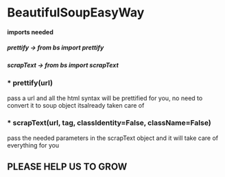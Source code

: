 # BeautifulSoupEasyWay

<h4>imports needed</h4>
<h5>prettify -> from bs import prettify</h5>
<h5>scrapText -> from bs import scrapText</h5>

<h3>* prettify(url)</h3>
<p>pass a url and all the html syntax will be prettified for you, no need to convert it to soup object itsalready taken care of</p>

<h3>* scrapText(url, tag, classIdentity=False, className=False)</h3>
<p>pass the needed parameters in the scrapText object and it will take care of everything for you</p>


<h2>PLEASE HELP US TO GROW</h2>

